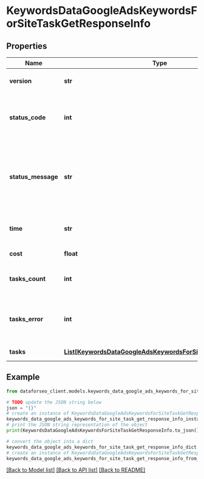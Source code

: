 # KeywordsDataGoogleAdsKeywordsForSiteTaskGetResponseInfo


## Properties

Name | Type | Description | Notes
------------ | ------------- | ------------- | -------------
**version** | **str** | the current version of the API | [optional] 
**status_code** | **int** | general status code you can find the full list of the response codes here | [optional] 
**status_message** | **str** | general informational message you can find the full list of general informational messages here | [optional] 
**time** | **str** | total execution time, seconds | [optional] 
**cost** | **float** | total tasks cost, USD | [optional] 
**tasks_count** | **int** | the number of tasks in the tasks array | [optional] 
**tasks_error** | **int** | the number of tasks in the tasks array returned with an error | [optional] 
**tasks** | [**List[KeywordsDataGoogleAdsKeywordsForSiteTaskGetTaskInfo]**](KeywordsDataGoogleAdsKeywordsForSiteTaskGetTaskInfo.md) | array of tasks | [optional] 

## Example

```python
from dataforseo_client.models.keywords_data_google_ads_keywords_for_site_task_get_response_info import KeywordsDataGoogleAdsKeywordsForSiteTaskGetResponseInfo

# TODO update the JSON string below
json = "{}"
# create an instance of KeywordsDataGoogleAdsKeywordsForSiteTaskGetResponseInfo from a JSON string
keywords_data_google_ads_keywords_for_site_task_get_response_info_instance = KeywordsDataGoogleAdsKeywordsForSiteTaskGetResponseInfo.from_json(json)
# print the JSON string representation of the object
print(KeywordsDataGoogleAdsKeywordsForSiteTaskGetResponseInfo.to_json())

# convert the object into a dict
keywords_data_google_ads_keywords_for_site_task_get_response_info_dict = keywords_data_google_ads_keywords_for_site_task_get_response_info_instance.to_dict()
# create an instance of KeywordsDataGoogleAdsKeywordsForSiteTaskGetResponseInfo from a dict
keywords_data_google_ads_keywords_for_site_task_get_response_info_from_dict = KeywordsDataGoogleAdsKeywordsForSiteTaskGetResponseInfo.from_dict(keywords_data_google_ads_keywords_for_site_task_get_response_info_dict)
```
[[Back to Model list]](../README.md#documentation-for-models) [[Back to API list]](../README.md#documentation-for-api-endpoints) [[Back to README]](../README.md)



